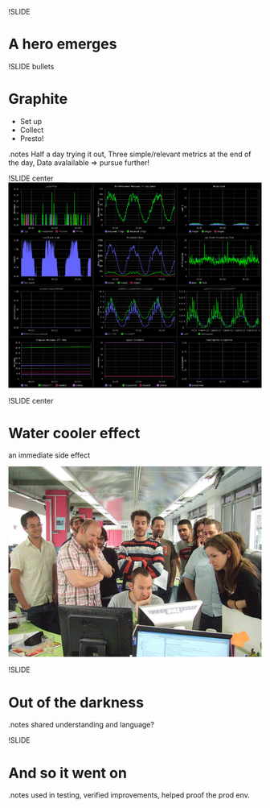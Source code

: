 !SLIDE 
# A hero emerges #

!SLIDE bullets
# Graphite #
* Set up
* Collect
* Presto!

.notes Half a day trying it out, Three simple/relevant metrics at the end of the day, Data avalailable => pursue further!

!SLIDE center
![dashboard](graphite-browser-image.png)

!SLIDE center
# Water cooler effect #
an immediate side effect

![gather round](gather_round.jpg)

!SLIDE
# Out of the darkness

.notes shared understanding and language?

!SLIDE
# And so it went on

.notes used in testing, verified improvements, helped proof the prod env.
